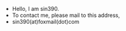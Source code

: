 - Hello, I am sin390. 
- To contact me, please mail to this address,
- sin390\(at\)foxmail\(dot\)com

<!---
sin390/sin390 is a ✨ special ✨ repository because its `README.md` (this file) appears on your GitHub profile.
You can click the Preview link to take a look at your changes.
--->
